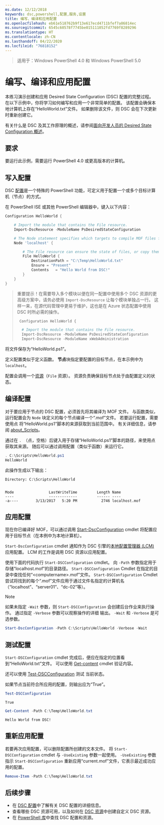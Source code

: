 ```yaml
---
ms.date: 12/12/2018
keywords: dsc,powershell,配置,服务,设置
title: 编写、编译和应用配置
ms.openlocfilehash: eb61e518762b9f13e617ecd4711bfef7a86814ec
ms.sourcegitcommit: 6545c60578f7745be015111052fd7769f8289296
ms.translationtype: HT
ms.contentlocale: zh-CN
ms.lasthandoff: 04/22/2020
ms.locfileid: "76818152"
---
```

> 适用于：Windows PowerShell 4.0 和 Windows PowerShell 5.0

# <a name="write-compile-and-apply-a-configuration"></a>编写、编译和应用配置

本练习演示创建和应用 Desired State Configuration (DSC) 配置的完整过程。
在以下示例中，你将学习如何编写和应用一个非常简单的配置。 该配置会确保本地计算机上存在“HelloWorld.txt”文件。 如果删除该文件，则 DSC 会在下次更新时重新创建它。

有关什么是 DSC 及其工作原理的概述，请参阅[面向开发人员的 Desired State Configuration 概述](../overview/overview.md)。

## <a name="requirements"></a>要求

要运行此示例，需要运行 PowerShell 4.0 或更高版本的计算机。

## <a name="write-the-configuration"></a>写入配置

DSC [配置](configurations.md)是一个特殊的 PowerShell 功能，可定义用于配置一个或多个目标计算机（节点）的方式。

在 PowerShell ISE 或其他 PowerShell 编辑器中，键入以下内容：

```powershell
Configuration HelloWorld {

    # Import the module that contains the File resource.
    Import-DscResource -ModuleName PsDesiredStateConfiguration

    # The Node statement specifies which targets to compile MOF files for, when this configuration is executed.
    Node 'localhost' {

        # The File resource can ensure the state of files, or copy them from a source to a destination with persistent updates.
        File HelloWorld {
            DestinationPath = "C:\Temp\HelloWorld.txt"
            Ensure = "Present"
            Contents   = "Hello World from DSC!"
        }
    }
}
```

> 重要提示！在需要导入多个模块以便在同一配置中使用多个 DSC 资源的更高级方案中，请务必使用 `Import-DscResource` 让每个模块单独占一行。
> 这样一来，在源代码管理中更易于维护，这也是在 Azure 状态配置中使用 DSC 时所必需的操作。
>
> ```powershell
>  Configuration HelloWorld {
>
>   # Import the module that contains the File resource.
>   Import-DscResource -ModuleName PsDesiredStateConfiguration
>   Import-DscResource -ModuleName xWebAdministration
>
> ```

将文件保存为“HelloWorld.ps1”。

定义配置类似于定义函数。 **节点**块指定要配置的目标节点，在本示例中为 `localhost`。

配置会调用一个[资源](../resources/resources.md)（`File` 资源）。 资源负责确保目标节点处于由配置定义的状态。

## <a name="compile-the-configuration"></a>编译配置

对于要应用于节点的 DSC 配置，必须首先将其编译为 MOF 文件。
与函数类似，运行配置会为 `Node` 块定义的每个节点编译一个“.mof”文件。
若要运行配置，需要使用点  将“HelloWorld.ps1”脚本的来源获取到当前范围中。
有关详细信息，请参阅 [about_Scripts](/powershell/module/microsoft.powershell.core/about/about_scripts?view=powershell-6#script-scope-and-dot-sourcing)。

<!-- markdownlint-disable MD038 -->
 通过在 `. `（点，空格）后键入用于存储“HelloWorld.ps1”脚本的路径，来使用点获取其来源。 随后可以通过调用配置（类似于函数）来运行它。
<!-- markdownlint-enable MD038 -->

```powershell
. C:\Scripts\HelloWorld.ps1
HelloWorld
```

此操作生成以下输出：

```output
Directory: C:\Scripts\HelloWorld


Mode                LastWriteTime         Length Name
----                -------------         ------ ----
-a----        3/13/2017   5:20 PM           2746 localhost.mof
```

## <a name="apply-the-configuration"></a>应用配置

现在你已编译好 MOF，可以通过调用 [Start-DscConfiguration](/powershell/module/psdesiredstateconfiguration/start-dscconfiguration) cmdlet 将配置应用于目标节点（在本例中为本地计算机）。

`Start-DscConfiguration` cmdlet 通知作为 DSC 引擎的[本地配置管理器 (LCM)](../managing-nodes/metaConfig.md) 应用配置。
LCM 的工作是调用 DSC 资源以应用配置。

使用下面的代码执行 `Start-DSCConfiguration` cmdlet。 向 `-Path` 参数指定用于存储“localhost.mof”的目录路径。 `Start-DSCConfiguration` Cmdlet 在指定的目录中查找任何“\<computername\>.mof”文件。 `Start-DSCConfiguration` Cmdlet 尝试将找到的每个“.mof”文件应用于通过文件名指定的计算机名（“localhost”、“server01”、“dc-02”等）。

> [!NOTE]
> 如果未指定 `-Wait` 参数，则 `Start-DSCConfiguration` 会创建后台作业来执行操作。 通过指定 `-Verbose` 参数可以观察操作的详细  输出。 `-Wait` 和 `-Verbose` 是可选参数。

```powershell
Start-DscConfiguration -Path C:\Scripts\HelloWorld -Verbose -Wait
```

## <a name="test-the-configuration"></a>测试配置

`Start-DSCConfiguration` cmdlet 完成后，便应在指定的位置看到“HelloWorld.txt”文件。 可以使用 [Get-content](/powershell/module/microsoft.powershell.management/get-content) cmdlet 验证内容。

还可以使用 [Test-DSCConfiguration](/powershell/module/psdesiredstateconfiguration/Test-DSCConfiguration) 测试  当前状态。

如果节点当前符合所应用的配置，则输出应为“True”。

```powershell
Test-DSCConfiguration
```

```output
True
```

```powershell
Get-Content -Path C:\Temp\HelloWorld.txt
```

```output
Hello World from DSC!
```

## <a name="re-applying-the-configuration"></a>重新应用配置

若要再次应用配置，可以删除配置所创建的文本文件。 将 `Start-DSCConfiguration` cmdlet 与 `-UseExisting` 参数一起使用。 `-UseExisting` 参数指示 `Start-DSCConfiguration` 重新应用“current.mof”文件，它表示最近成功应用的配置。

```powershell
Remove-Item -Path C:\Temp\HelloWorld.txt
```

## <a name="next-steps"></a>后续步骤

- 在 [DSC 配置](configurations.md)中了解有关 DSC 配置的详细信息。
- 查看哪些 DSC 资源可用，以及如何在 [DSC 资源](../resources/resources.md)中创建自定义 DSC 资源。
- 在 [PowerShell 库](https://www.powershellgallery.com/)中查找 DSC 配置和资源。

